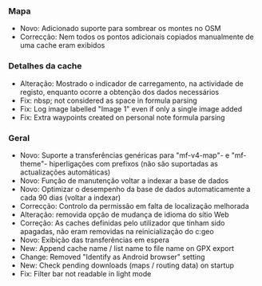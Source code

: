 
### Mapa
- Novo: Adicionado suporte para sombrear os montes no OSM
- Correcção: Nem todos os pontos adicionais copiados manualmente de uma cache eram exibidos

### Detalhes da cache
- Alteração: Mostrado o indicador de carregamento, na actividade de registo, enquanto ocorre a obtenção dos dados necessários
- Fix: nbsp; not considered as space in formula parsing
- Fix: Log image labelled "Image 1" even if only a single image added
- Fix: Extra waypoints created on personal note formula parsing

### Geral
- Novo: Suporte a transferências genéricas para "mf-v4-map"- e "mf-theme"- hiperligações com prefixos (não são suportadas as actualizações automáticas)
- Novo: Função de manutenção voltar a indexar a base de dados
- Novo: Optimizar o desempenho da base de dados automaticamente a cada 90 dias (voltar a indexar)
- Correcção: Controlo da permissão em falta de localização melhorada
- Alteração: removida opção de mudança de idioma do sítio Web
- Correção: As caches definidas pelo utilizador que tinham sido apagadas, não eram removidas na reinicialização do c:geo
- Novo: Exibição das transferências em espera
- New: Append cache name / list name to file name on GPX export
- Change: Removed "Identify as Android browser" setting
- New: Check pending downloads (maps / routing data) on startup
- Fix: Filter bar not readable in light mode

